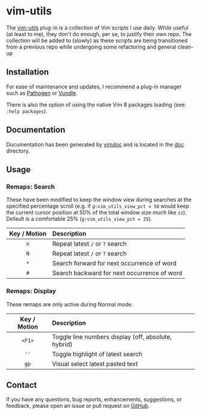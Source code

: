 # vim-utils

The [vim-utils](https://github.com/ThatsWhatSheCoded/vim-utils) plug-in is a
collection of Vim scripts I use daily. While useful (at least to me), they
don't do enough, per se, to justify their own repo. The collection will be
added to (slowly) as these scripts are being transitioned from a previous repo
while undergoing some refactoring and general clean-up


## Installation

For ease of maintenance and updates, I recommend a plug-in manager such as
[Pathogen](https://github.com/tpope/vim-pathogen) or
[Vundle](https://github.com/VundleVim/Vundle.vim.git).

There is also the option of using the native Vim 8 packages loading (see: `:help packages`).


## Documentation

Documentation has been generated by [vimdoc](https://github.com/google/vimdoc)
and is located in the [doc](../master/doc) directory.


## Usage

### Remaps: Search

These have been modified to keep the window view during searches at the
specified percentage scroll (e.g. if `g:vim_utils_view_pct = 50` would keep the
current cursor position at 50% of the total window size much like `zz`).
Default is a comfortable 25% (`g:vim_utils_view_pct = 25`).

| Key / Motion  | Description  |
|:-------------:|:-------------|
| `n`           | Repeat latest `/` or `?` search|
| `N`           | Repeat latest `/` or `?` search|
| `*`           | Search forward for next occurrence of word|
| `#`           | Search backward for next occurrence of word|

### Remaps: Display

These remaps are only active during Normal mode.

| Key / Motion  | Description  |
|:-------------:|:-------------|
| `<F1>`        | Toggle line numbers display (off, absolute, hybrid)
| `''`          | Toggle highlight of latest search
| `gp`          | Visual select latest pasted text


## Contact

If you have any questions, bug reports, enhancements, suggestions, or feedback, please open an issue or pull request on
[GitHub](https://github.com/ThatsWhatSheCoded/vim-utils).
